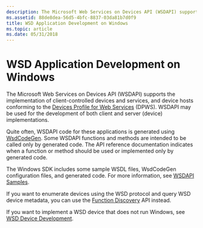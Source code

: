 ```yaml
---
description: The Microsoft Web Services on Devices API (WSDAPI) supports the implementation of client-controlled devices and services, and device hosts conforming to the Devices Profile for Web Services (DPWS).
ms.assetid: 88de8dea-56d5-4bfc-8837-03da81b7d0f9
title: WSD Application Development on Windows
ms.topic: article
ms.date: 05/31/2018
---
```


# WSD Application Development on Windows

The Microsoft Web Services on Devices API (WSDAPI) supports the implementation of client-controlled devices and services, and device hosts conforming to the [Devices Profile for Web Services](https://specs.xmlsoap.org/ws/2006/02/devprof/) (DPWS). WSDAPI may be used for the development of both client and server (device) implementations.

Quite often, WSDAPI code for these applications is generated using [WsdCodeGen](web-services-for-devices-code-generator.md). Some WSDAPI functions and methods are intended to be called only by generated code. The API reference documentation indicates when a function or method should be used or implemented only by generated code.

The Windows SDK includes some sample WSDL files, WsdCodeGen configuration files, and generated code. For more information, see [WSDAPI Samples](wsdapi-samples.md).

If you want to enumerate devices using the WSD protocol and query WSD device metadata, you can use the [Function Discovery](/previous-versions/windows/desktop/fundisc/fd-portal) API instead.

If you want to implement a WSD device that does not run Windows, see [WSD Device Development](wsd-device-development.md).
